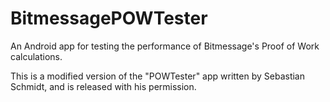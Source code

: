 BitmessagePOWTester
===================

An Android app for testing the performance of Bitmessage's Proof of Work calculations. 

This is a modified version of the "POWTester" app written by Sebastian Schmidt, and is released with his permission. 

